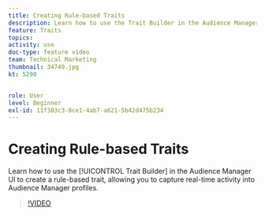 ```yaml
---
title: Creating Rule-based Traits
description: Learn how to use the Trait Builder in the Audience Manager UI to create a rule-based trait, allowing you to capture real-time activity into Audience Manager profiles.
feature: Traits
topics: 
activity: use
doc-type: feature video
team: Technical Marketing
thumbnail: 34749.jpg
kt: 5290


role: User
level: Beginner
exl-id: 11f303c3-8ce1-4ab7-a621-5b42d475b234
---
```

# Creating Rule-based Traits

Learn how to use the [!UICONTROL Trait Builder] in the Audience Manager UI to create a rule-based trait, allowing you to capture real-time activity into Audience Manager profiles.

>[!VIDEO](https://video.tv.adobe.com/v/34749/?quality=12&learn=on)

